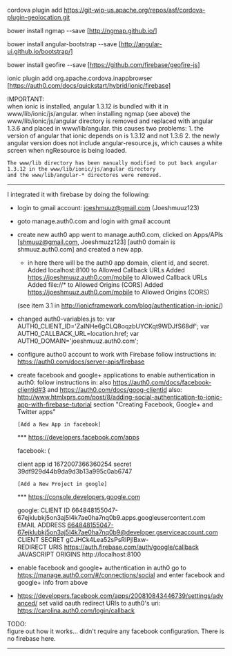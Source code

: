 cordova plugin add https://git-wip-us.apache.org/repos/asf/cordova-plugin-geolocation.git

bower install ngmap --save                [http://ngmap.github.io/]

bower install angular-bootstrap  --save   [http://angular-ui.github.io/bootstrap/]

bower install geofire --save              [https://github.com/firebase/geofire-js]

ionic plugin add org.apache.cordova.inappbrowser  [https://auth0.com/docs/quickstart/hybrid/ionic/firebase]


IMPORTANT:  
    when ionic is installed,  angular 1.3.12 is bundled with it in www/lib/ionic/js/angular.
    when installing ngmap (see above)  the www/lib/ionic/js/angular directory is removed and replaced with
    angular 1.3.6 and placed in www/lib/angular.
    this causes two problems:
    1. the version of angular that ionic depends on is 1.3.12 and not 1.3.6
    2. the newly angular version does not include angular-resource.js, which causes a white screen when ngResource is
       being loaded.

    The www/lib directory has been manually modified to put back angular 1.3.12 in the www/lib/ionic/js/angular directory
    and the www/lib/angular-* directores were removed.



**********************************************************************************************************
I integrated it with firebase by doing the following:

* login to gmail account: joeshmuuz@gmail.com (Joeshmuuz123)
* goto manage.auth0.com and login with gmail account

* create new auth0 app
  went to manage.auth0.com, clicked on Apps/APIs
  [shmuuz@gmail.com, Joeshmuzz123]
  [auth0 domain is shmuuz.auth0.com]
  and created a new app.
  * in here there will be the auth0 app domain, client id, and secret.
  Added localhost:8100 to Allowed Callback URLs
  Added https://joeshmuuz.auth0.com/mobile to Allowed Callback URLs
  Added file://* to Allowed Origins (CORS)
  Added https://joeshmuuz.auth0.com/mobile to Allowed Origins (CORS)

  (see item 3.1 in http://ionicframework.com/blog/authentication-in-ionic/)

* changed auth0-variables.js to:
	var AUTH0_CLIENT_ID='ZaINHe6gCLQ8oqzbUYCKqt9WDJfS68df';
	var AUTH0_CALLBACK_URL=location.href;
	var AUTH0_DOMAIN='joeshmuuz.auth0.com';

* configure autho0 account to work with Firebase
  follow instructions in:
     https://auth0.com/docs/server-apis/firebase

* create facebook and google+ applications to enable authentication
  in auth0:
  follow instructions in:
     also https://auth0.com/docs/facebook-clientid#3
     and  https://auth0.com/docs/goog-clientid
     also:
     http://www.htmlxprs.com/post/8/adding-social-authentication-to-ionic-app-with-firebase-tutorial
     section "Creating Facebook, Google+ and Twitter apps"

      [Add a New App in facebook]
  *** https://developers.facebook.com/apps

	facebook: (
    <script>
    window.fbAsyncInit = function() {
      FB.init({
        appId      : '1672007366360254',
        xfbml      : true,
        version    : 'v2.2'
      });
    };

    (function(d, s, id){
       var js, fjs = d.getElementsByTagName(s)[0];
       if (d.getElementById(id)) {return;}
       js = d.createElement(s); js.id = id;
       js.src = "//connect.facebook.net/en_US/sdk.js";
       fjs.parentNode.insertBefore(js, fjs);
     }(document, 'script', 'facebook-jssdk'));
  </script>



	client app id 1672007366360254
	secret 39df929d44b9da9d3b13a995c0ab6747

      [Add a New Project in google]
   *** https://console.developers.google.com

	google:
  CLIENT ID 664848155047-67ejklubkj5on3aj5l4k7ae0ha7nq0b9.apps.googleusercontent.com
  EMAIL ADDRESS  664848155047-67ejklubkj5on3aj5l4k7ae0ha7nq0b9@developer.gserviceaccount.com  
  CLIENT SECRET  gCJHCk4Lea52sPsRIPjIBxw-  
  REDIRECT URIS  https://auth.firebase.com/auth/google/callback
 JAVASCRIPT ORIGINS http://localhost:8100

* enable facebook and google+ authentication in auth0
  go to https://manage.auth0.com/#/connections/social
  and enter facebook and google+ info from above

* https://developers.facebook.com/apps/200810843446739/settings/advanced/
  set valid oauth redirect URIs
  to auth0's uri: https://carolina.auth0.com/login/callback


TODO:  
figure out how it works... didn't require any facebook configuration.
There is no firebase here.
***************************************
